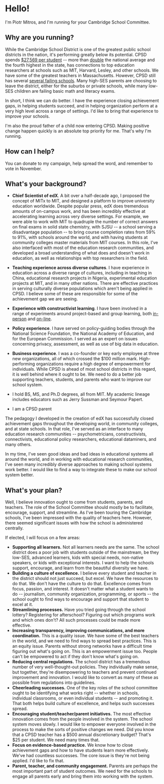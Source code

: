 Hello!
======

I'm Piotr Mitros, and I'm running for your Cambridge School Committee.

Why are you running?
--------------------

While the Cambridge School District is one of the greatest public
school districts in the nation, it's performing greatly below its
potential. CPSD spends [$27,569 per
student](http://profiles.doe.mass.edu/state_report/ppx.aspx) -- more
than [double](https://nces.ed.gov/fastfacts/display.asp?id=66) the
national average and the fourth highest in the state, has connections
to top education researchers at schools such as MIT, Harvard, Lesley,
and other schools. We have some of the greatest teachers in
Massachusetts. However, CPSD still has several [several failing
schools](http://profiles.doe.mass.edu/accountability/report/school.aspx?linkid=31&orgcode=00490310&orgtypecode=6&). Many
high-SES parents are choosing to leave the district, either for the
suburbs or private schools, while many low-SES children are failing
basic math and literacy exams.

In short, I think we can do better. I have the experience closing
achievement gaps, in helping students succeed, and in helping
organization perform at a very high level across a range of
settings. I'd like to bring that experience to improve your schools. 

I'm also the proud father of a child now entering CPSD. Making
positive change happen quickly is an absolute top priority for
me. That's why I'm running.

How can I help?
---------------

You can donate to my campaign, help spread the word, and remember to
vote in November.

What's your background?
-----------------------

* **Chief Scientist of edX**. A bit over a half-decade ago, I proposed
  the concept of MITx to MIT, and designed a platform to improve
  university education worldwide. Despite popular press, edX does
  tremendous amounts of on-campus work, and has been incredibly
  effective at accelerating learning across very diverse settings. For
  example, we were able to work with MIT to quadruple the number of
  correct answers on final exams in solid state chemistry, with SJSU
  -- a school serving a disadvantage population -- to bring course
  completion rates from 59% to 91%, with schools around the world, and
  with having students at community colleges master materials from MIT
  courses. In this role, I've also interfaced with most of the
  education research communities, and developed a broad understanding
  of what does and doesn't work in education, as well as relationships
  with top researchers in the field.

* **Teaching experience across diverse cultures**. I have experience
  in education across a diverse range of cultures, including in
  teaching in China, educational research projects in Nigeria,
  experimental education projects at MIT, and in many other
  nations. There are effective practices in serving culturally diverse
  populations which aren't being applied in CPSD. I believe some of
  these are responsible for some of the achievement gap we are seeing.

* **Experience with constructivist learning**. I have been involved in
    a range of experiments around project-based and group learning,
    both
    [in-person](http://tll.mit.edu/sites/default/files/library/files/EvalRept6002ex-Spring03.pdf)
    and [on-line](http://davecormier.com/edblog/2014/02/17/building-an-introductory-physics-course-cmooc-meets-xmooc/).

* **Policy experience**. I have served on policy-guiding bodies
    through the National Science Foundation, the National Academy of
    Education, and for the European Commission. I served as an expert
    on issues concerning privacy, assessment, as well as use of big
    data in education.

* **Business experience**. I was a co-founder or key early employee at
  three new organizations, all of which crossed the $100 million
  mark. High-performing organizations require a high degree of
  empowerment for individuals. While CPSD is ahead of most school
  districts in this regard, it is well behind where it ought to be. We
  need to do a better job supporting teachers, students, and parents
  who want to improve our school system.

* I hold BS, MS, and Ph.D degrees, all from MIT. My academic lineage
  includes educators such as Jerry Sussman and Seymour Papert.

* I am a CPSD parent

The pedagogy I developed in the creation of edX
has successfully closed achievement gaps throughout the developing
world, in community colleges, and at state schools. In that role, I've
served as an interface to many education research communities --
psychometricians, constructivists, connectivists, educational policy
researchers, educational dataminers, and many others. 

In my time, I've seen good ideas and bad ideas in educational systems
all around the world, and in working with educational research
communities, I've seen many incredibly diverse approaches to making
school systems work better. I would like to find a way to integrate
these to make our school system better.

What's your plan?
-----------------

Well, I believe innovation ought to come from students, parents, and
teachers. The role of the School Committee should mostly be to
facilitate, encourage, support, and streamline. As I've been touring
the Cambridge schools, I've been impressed with the quality of
teachers here. However, there seemed significant issues with how the
school is administered centrally.

If elected, I will focus on a few areas:

* **Supporting all learners.** Not all learners needs are the
  same. The school district does a poor job with students outside of
  the mainstream, be they low-SES, advanced learners, kids with
  special needs, non-native speakers, or kids with exceptional
  interests. I want to help the schools support, encourage, and learn
  from the beautiful diversity we have.
* **Building a culture of excellence.** I believe every student and
  teacher in the district should not just succeed, but excel. We have
  the resources to do that. We don't have the culture to do
  that. Excellence comes from focus, passion, and interest. It doesn't
  matter what a student wants to do -- journalism, community
  organization, programming, or sports -- the school ought to find
  ways to encourage and support that student to excel at it.
* **Streamlining processes.** Have you tried going through the school
  lottery? Registering for afterschool? Figuring out which programs
  work and which ones don't? All such processes could be made more
  effective.
* **Increasing transparency, improving communications, and more
  coordination.** This is a quality issue. We have some of the best
  teachers in the world, and we need to find ways to spread best
  practices. This is an equity issue. Parents without strong networks
  have a difficult time figuring out what's going on. This is an
  empowerment issue too. People can't be empowered to act if they don't
  know what's going on.
* **Reducing central regulations.** The school district has a
  tremendous number of very well-thought-out policies. They
  individually make sense, but together, they're disempowering to
  teachers and prevent continued improvement and innovation. I would
  like to convert as many of these as possible from regulations into
  guidelines.
* **Cheerleading successes.** One of the key roles of the school
  committee ought to be identifying what works right -- whether in
  schools, individual classrooms, or even individual students -- and
  promoting it. That both helps build culture of excellence, and helps
  such successes spread.
* **Encouraging student/teacher/parent initiatives.** The most
  effective innovation comes from the people involved in the system.
  The school system moves slowly. I would like to empower everyone
  involved in the process to make the sorts of positive changes we
  need. Did you know that a CPSD teacher has a $500 annual
  discretionary budget? That's $25 per student. We need many times
  that.
* **Focus on evidence-based practice.** We know how to close
  achievement gaps and how to have students learn more
  effectively. We've had countless successes. The core issue is
  they're not being applied. I'd like to fix that.
* **Parent, teacher, and community engagement.** Parents are perhaps
  the most important part of student outcomes. We need for the schools
  to engage all parents early and bring them into working with the
  system.